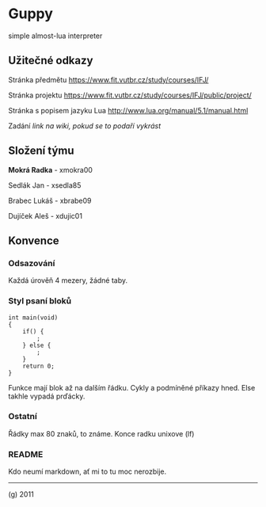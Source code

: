 Guppy
=====

simple almost-lua interpreter


Užitečné odkazy
---------------

Stránka předmětu https://www.fit.vutbr.cz/study/courses/IFJ/

Stránka projektu https://www.fit.vutbr.cz/study/courses/IFJ/public/project/

Stránka s popisem jazyku Lua http://www.lua.org/manual/5.1/manual.html

Zadání *link na wiki, pokud se to podaří vykrást*


Složení týmu
------------

**Mokrá Radka** - xmokra00

Sedlák Jan - xsedla85

Brabec Lukáš - xbrabe09

Dujíček Aleš - xdujic01


Konvence
--------

### Odsazování
Každá úrověň 4 mezery, žádné taby.

### Styl psaní bloků
    int main(void)
    {
        if() {
            ;
        } else {
            ;
        }
        return 0;
    }
Funkce mají blok až na dalším řádku. Cykly a podmíněné příkazy hned. Else takhle vypadá prďácky.

### Ostatní
Řádky max 80 znaků, to známe.
Konce radku unixove (lf)


### README
Kdo neumí markdown, ať mi to tu moc nerozbije.

* * *

(g) 2011
